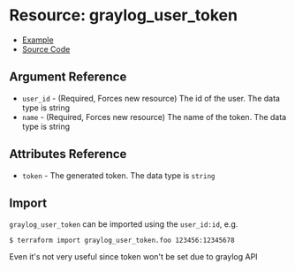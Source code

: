 # Resource: graylog_user_token

* [Example](https://github.com/terraform-provider-graylog/terraform-provider-graylog/blob/master/examples/v0.12/user_token.tf)
* [Source Code](https://github.com/terraform-provider-graylog/terraform-provider-graylog/blob/master/graylog/resource/user/token/resource.go)

## Argument Reference

* `user_id` - (Required, Forces new resource) The id of the user. The data type is string
* `name` - (Required, Forces new resource) The name of the token. The data type is string

## Attributes Reference

* `token` - The generated token. The data type is `string` 

## Import

`graylog_user_token` can be imported using the `user_id:id`, e.g.
```
$ terraform import graylog_user_token.foo 123456:12345678
```
Even it's not very useful since token won't be set due to graylog API
